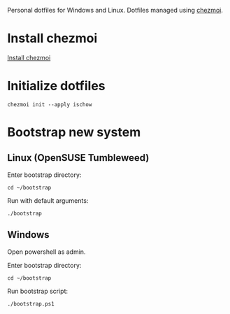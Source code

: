 Personal dotfiles for Windows and Linux. Dotfiles managed using [chezmoi](https://www.chezmoi.io/).

# Install chezmoi

[Install chezmoi](https://www.chezmoi.io/docs/install/)

# Initialize dotfiles

`chezmoi init --apply ischow`

# Bootstrap new system
## Linux (OpenSUSE Tumbleweed)

Enter bootstrap directory:

`cd ~/bootstrap`

Run with default arguments:

`./bootstrap`

## Windows

Open powershell as admin.

Enter bootstrap directory:

`cd ~/bootstrap`

Run bootstrap script:

`./bootstrap.ps1`

